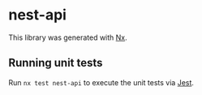 # nest-api

This library was generated with [Nx](https://nx.dev).

## Running unit tests

Run `nx test nest-api` to execute the unit tests via [Jest](https://jestjs.io).
